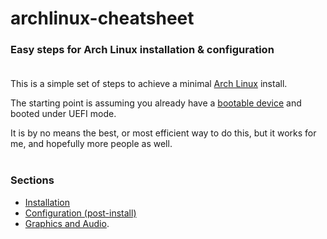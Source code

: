 # archlinux-cheatsheet

### Easy steps for Arch Linux installation & configuration<br><br>

This is a simple set of steps to achieve a minimal [Arch Linux](https://archlinux.org/) install.

The starting point is assuming you already have a [bootable device](https://archlinux.org/download/) and booted under UEFI mode.

It is by no means the best, or most efficient way to do this, but it works for me, and hopefully more people as well.<br><br>

### Sections

* [Installation](installation.md)
* [Configuration (post-install)](configuration.md)
* [Graphics and Audio](media.md).